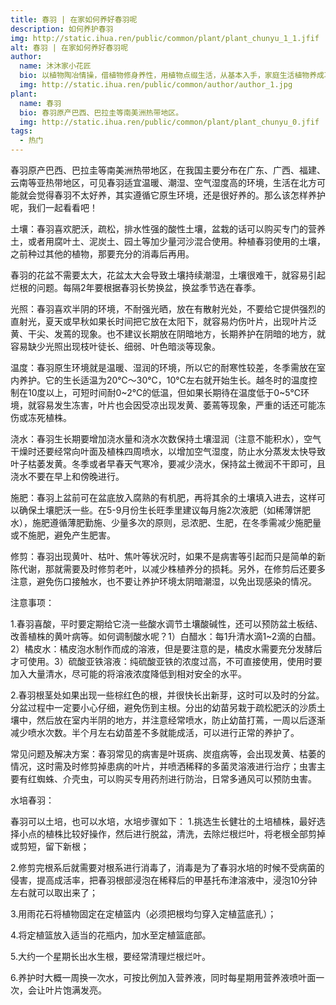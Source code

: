 ```yaml
---
title: 春羽 | 在家如何养好春羽呢
description: 如何养护春羽
img: http://static.ihua.ren/public/common/plant/plant_chunyu_1_1.jfif
alt: 春羽 | 在家如何养好春羽呢
author: 
  name: 沐沐家小花匠
  bio: 以植物陶冶情操，借植物修身养性，用植物点缀生活，从基本入手，家庭生活植物养成攻略。
  img: http://static.ihua.ren/public/common/author/author_1.jpg
plant: 
  name: 春羽
  bio: 春羽原产巴西、巴拉圭等南美洲热带地区。
  img: http://static.ihua.ren/public/common/plant/plant_chunyu_0.jfif
tags: 
  - 热门
---
```

<!-- ## 春羽 | 在家如何养好春羽呢 -->

春羽原产巴西、巴拉圭等南美洲热带地区，在我国主要分布在广东、广西、福建、云南等亚热带地区，可见春羽适宜温暖、潮湿、空气湿度高的环境，生活在北方可能就会觉得春羽不太好养，其实遵循它原生环境，还是很好养的。那么该怎样养护呢，我们一起看看吧！

土壤：春羽喜欢肥沃，疏松，排水性强的酸性土壤，盆栽的话可以购买专门的营养土，或者用腐叶土、泥炭土、园土等加少量河沙混合使用。种植春羽使用的土壤，之前种过其他的植物，那要充分的消毒后再用。

春羽的花盆不需要太大，花盆太大会导致土壤持续潮湿，土壤很难干，就容易引起烂根的问题。每隔2年要根据春羽长势换盆，换盆季节选在春季。

光照：春羽喜欢半阴的环境，不耐强光晒，放在有散射光处，不要给它提供强烈的直射光，夏天或早秋如果长时间把它放在太阳下，就容易灼伤叶片，出现叶片泛黄、干尖、发蔫的现象。也不建议长期放在阴暗地方，长期养护在阴暗的地方，就容易缺少光照出现枝叶徒长、细弱、叶色暗淡等现象。

温度：春羽原生环境就是温暖、湿润的环境，所以它的耐寒性较差，冬季需放在室内养护。它的生长适温为20℃～30℃，10℃左右就开始生长。越冬时的温度控制在10度以上，可短时间耐0~2℃的低温，但如果长期待在温度低于0~5℃环境，就容易发生冻害，叶片也会因受凉出现发黄、萎蔫等现象，严重的话还可能冻伤或冻死植株。

浇水：春羽生长期要增加浇水量和浇水次数保持土壤湿润（注意不能积水），空气干燥时还要经常向叶面及植株四周喷水，以增加空气湿度，防止水分蒸发太快导致叶子枯萎发黄。冬季或者早春天气寒冷，要减少浇水，保持盆土微润不干即可，且浇水不要在早上和傍晚进行。

施肥：春羽上盆前可在盆底放入腐熟的有机肥，再将其余的土壤填入进去，这样可以确保土壤肥沃一些。在5-9月份生长旺季里建议每月施2次液肥（如稀薄饼肥水），施肥遵循薄肥勤施、少量多次的原则，忌浓肥、生肥，在冬季需减少施肥量或不施肥，避免产生肥害。

修剪：春羽出现黄叶、枯叶、焦叶等状况时，如果不是病害等引起而只是简单的新陈代谢，那就需要及时修剪老叶，以减少株植养分的损耗。另外，在修剪后还要多注意，避免伤口接触水，也不要让养护环境太阴暗潮湿，以免出现感染的情况。

注意事项：

1.春羽喜酸，平时要定期给它浇一些酸水调节土壤酸碱性，还可以预防盆土板结、改善植株的黄叶病等。如何调制酸水呢？1）白醋水：每1升清水滴1~2滴的白醋。2）橘皮水：橘皮泡水制作而成的溶液，但是要注意的是，橘皮水需要充分发酵后才可使用。3）硫酸亚铁溶液：纯硫酸亚铁的浓度过高，不可直接使用，使用时要加入大量清水，尽可能的将溶液浓度降低到相对安全的水平。

2.春羽根茎处如果出现一些棕红色的根，并很快长出新芽，这时可以及时的分盆。分盆过程中一定要小心仔细，避免伤到主根。分出的幼苗另栽于疏松肥沃的沙质土壤中，然后放在室内半阴的地方，并注意经常喷水，防止幼苗打蔫，一周以后逐渐减少喷水次数。半个月左右幼苗差不多就能成活，可以进行正常的养护了。

常见问题及解决方案：春羽常见的病害是叶斑病、炭疽病等，会出现发黄、枯萎的情况，这时需及时修剪掉患病的叶片，并喷洒稀释的多菌灵溶液进行治疗；虫害主要有红蜘蛛、介壳虫，可以购买专用药剂进行防治，日常多通风可以预防虫害。

水培春羽：

春羽可以土培，也可以水培，水培步骤如下：
1.挑选生长健壮的土培植株，最好选择小点的植株比较好操作，然后进行脱盆，清洗，去除烂根烂叶，将老根全部剪掉或剪短，留下新根；

2.修剪完根系后就需要对根系进行消毒了，消毒是为了春羽水培的时候不受病菌的侵害，提高成活率，把春羽根部浸泡在稀释后的甲基托布津溶液中，浸泡10分钟左右就可以取出来了；

3.用雨花石将植物固定在定植篮内（必须把根均匀穿入定植蓝底孔）；

4.将定植篮放入适当的花瓶内，加水至定植篮底部。

5.大约一个星期长出水生根，要经常清理烂根烂叶。

6.养护时大概一周换一次水，可按比例加入营养液，同时每星期用营养液喷叶面一次，会让叶片饱满发亮。
